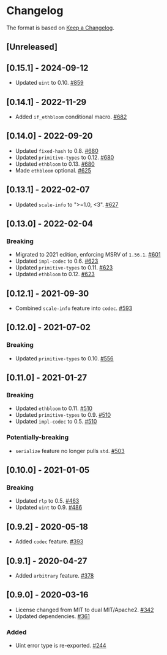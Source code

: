 # Changelog

The format is based on [Keep a Changelog].

[Keep a Changelog]: http://keepachangelog.com/en/1.0.0/

## [Unreleased]

## [0.15.1] - 2024-09-12
- Updated `uint` to 0.10. [#859](https://github.com/paritytech/parity-common/pull/859)

## [0.14.1] - 2022-11-29
- Added `if_ethbloom` conditional macro. [#682](https://github.com/paritytech/parity-common/pull/682)

## [0.14.0] - 2022-09-20
- Updated `fixed-hash` to 0.8. [#680](https://github.com/paritytech/parity-common/pull/680)
- Updated `primitive-types` to 0.12. [#680](https://github.com/paritytech/parity-common/pull/680)
- Updated `ethbloom` to 0.13. [#680](https://github.com/paritytech/parity-common/pull/680)
- Made `ethbloom` optional. [#625](https://github.com/paritytech/parity-common/pull/625)

## [0.13.1] - 2022-02-07
- Updated `scale-info` to ">=1.0, <3". [#627](https://github.com/paritytech/parity-common/pull/627)

## [0.13.0] - 2022-02-04
### Breaking
- Migrated to 2021 edition, enforcing MSRV of `1.56.1`. [#601](https://github.com/paritytech/parity-common/pull/601)
- Updated `impl-codec` to 0.6. [#623](https://github.com/paritytech/parity-common/pull/623)
- Updated `primitive-types` to 0.11. [#623](https://github.com/paritytech/parity-common/pull/623)
- Updated `ethbloom` to 0.12. [#623](https://github.com/paritytech/parity-common/pull/623)

## [0.12.1] - 2021-09-30
- Combined `scale-info` feature into `codec`. [#593](https://github.com/paritytech/parity-common/pull/593)

## [0.12.0] - 2021-07-02
### Breaking
- Updated `primitive-types` to 0.10. [#556](https://github.com/paritytech/parity-common/pull/556)

## [0.11.0] - 2021-01-27
### Breaking
- Updated `ethbloom` to 0.11. [#510](https://github.com/paritytech/parity-common/pull/510)
- Updated `primitive-types` to 0.9. [#510](https://github.com/paritytech/parity-common/pull/510)
- Updated `impl-codec` to 0.5. [#510](https://github.com/paritytech/parity-common/pull/510)

### Potentially-breaking
- `serialize` feature no longer pulls `std`. [#503](https://github.com/paritytech/parity-common/pull/503)

## [0.10.0] - 2021-01-05
### Breaking
- Updated `rlp` to 0.5. [#463](https://github.com/paritytech/parity-common/pull/463)
- Updated `uint` to 0.9. [#486](https://github.com/paritytech/parity-common/pull/486)

## [0.9.2] - 2020-05-18
- Added `codec` feature. [#393](https://github.com/paritytech/parity-common/pull/393)

## [0.9.1] - 2020-04-27
- Added `arbitrary` feature. [#378](https://github.com/paritytech/parity-common/pull/378)

## [0.9.0] - 2020-03-16
- License changed from MIT to dual MIT/Apache2. [#342](https://github.com/paritytech/parity-common/pull/342)
- Updated dependencies. [#361](https://github.com/paritytech/parity-common/pull/361)

### Added
- Uint error type is re-exported. [#244](https://github.com/paritytech/parity-common/pull/244)
